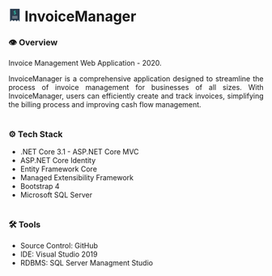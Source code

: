 # <img src="invoicemanager.svg" width="25"/> InvoiceManager

### **👁️ Overview**
Invoice Management Web Application - 2020.

<p align="justify">
    InvoiceManager is a comprehensive application designed to streamline the process of invoice management for businesses of all sizes. With InvoiceManager, users can efficiently create and track invoices, simplifying the billing process and improving cash flow management.
</p>

#

### **⚙️ Tech Stack**
- .NET Core 3.1 - ASP.NET Core MVC
- ASP.NET Core Identity
- Entity Framework Core
- Managed Extensibility Framework
- Bootstrap 4
- Microsoft SQL Server

#

### **🛠️ Tools**
- Source Control: GitHub
- IDE: Visual Studio 2019
- RDBMS: SQL Server Managment Studio